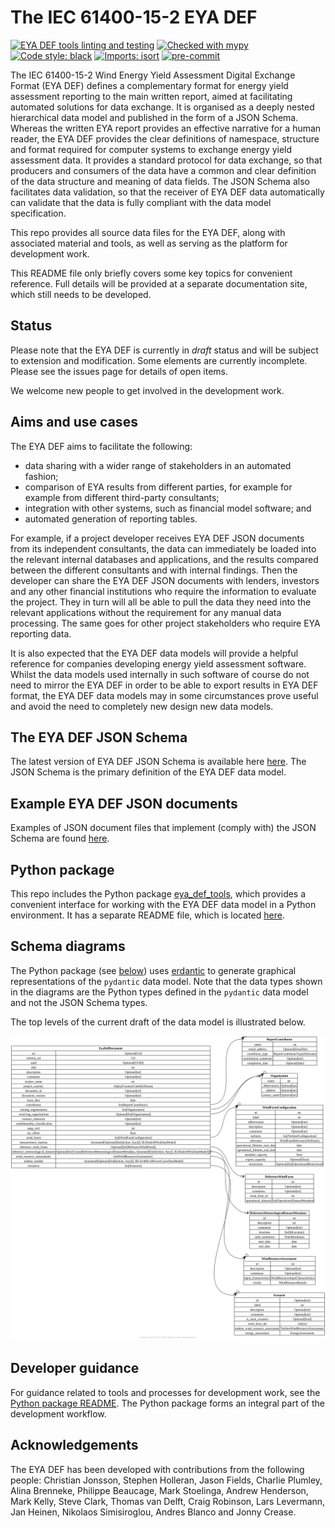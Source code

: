 # The IEC 61400-15-2 EYA DEF
[![EYA DEF tools linting and testing](
https://github.com/IEC-61400-15/eya_def/actions/workflows/eya-def-tools-python-package.yml/badge.svg)](
https://github.com/IEC-61400-15/eya_def/actions/workflows/eya-def-tools-python-package.yml)
[![Checked with mypy](
http://www.mypy-lang.org/static/mypy_badge.svg)](
http://mypy-lang.org/)
[![Code style: black](
https://img.shields.io/badge/code%20style-black-000000.svg)](
https://github.com/psf/black)
[![Imports: isort](
https://img.shields.io/badge/%20imports-isort-%231674b1?style=flat&labelColor=ef8336)](
https://pycqa.github.io/isort/)
[![pre-commit](
https://img.shields.io/badge/pre--commit-enabled-brightgreen?logo=pre-commit&logoColor=white)](
https://github.com/pre-commit/pre-commit)

The IEC 61400-15-2 Wind Energy Yield Assessment Digital Exchange Format
(EYA DEF) defines a complementary format for energy yield assessment
reporting to the main written report, aimed at facilitating automated
solutions for data exchange. It is organised as a deeply nested
hierarchical data model and published in the form of a JSON Schema.
Whereas the written EYA report provides an effective narrative for a
human reader, the EYA DEF provides the clear definitions of namespace,
structure and format required for computer systems to exchange energy
yield assessment data. It provides a standard protocol for data
exchange, so that producers and consumers of the data have a common and
clear definition of the data structure and meaning of data fields. The
JSON Schema also facilitates data validation, so that the receiver of
EYA DEF data automatically can validate that the data is fully compliant
with the data model specification.

This repo provides all source data files for the EYA DEF, along with
associated material and tools, as well as serving as the platform for
development work.

This README file only briefly covers some key topics for convenient
reference. Full details will be provided at a separate documentation
site, which still needs to be developed.

## Status

Please note that the EYA DEF is currently in *draft* status and will be
subject to extension and modification. Some elements are currently
incomplete. Please see the issues page for details of open items.

We welcome new people to get involved in the development work.

## Aims and use cases

The EYA DEF aims to facilitate the following:
- data sharing with a wider range of stakeholders in an automated
  fashion;
- comparison of EYA results from different parties, for example for
  example from different third-party consultants;
- integration with other systems, such as financial model software; and
- automated generation of reporting tables.

For example, if a project developer receives EYA DEF JSON documents from
its independent consultants, the data can immediately be loaded into the
relevant internal databases and applications, and the results compared
between the different consultants and with internal findings. Then the
developer can share the EYA DEF JSON documents with lenders, investors
and any other financial institutions who require the information to
evaluate the project. They in turn will all be able to pull the data
they need into the relevant applications without the requirement for any
manual data processing. The same goes for other project stakeholders who
require EYA reporting data.

It is also expected that the EYA DEF data models will provide a helpful
reference for companies developing energy yield assessment software.
Whilst the data models used internally in such software of course do not
need to mirror the EYA DEF in order to be able to export results in EYA
DEF format, the EYA DEF data models may in some circumstances prove
useful and avoid the need to completely new design new data models.

## The EYA DEF JSON Schema

The latest version of EYA DEF JSON Schema is available here [here](
json_schema/iec_61400-15-2_eya_def.schema.json). The JSON Schema is the
primary definition of the EYA DEF data model.

## Example EYA DEF JSON documents

Examples of JSON document files that implement (comply with) the JSON
Schema are found [here](json_schema/examples).

## Python package

This repo includes the Python package [eya_def_tools](eya_def_tools),
which provides a convenient interface for working with the EYA DEF data
model in a Python environment. It has a separate README file, which is
located [here](eya_def_tools/README.md).

## Schema diagrams

The Python package (see [below](#Python-package)) uses [erdantic](
https://erdantic.drivendata.org/stable/) to generate graphical
representations of the `pydantic` data model. Note that the data types
shown in the diagrams are the Python types defined in the `pydantic`
data model and not the JSON Schema types.

The top levels of the current draft of the data model is illustrated
below.

  ![data_model_top_levels_diagram](diagrams/eya_def_document_top_level.svg)

## Developer guidance

For guidance related to tools and processes for development work, see
the [Python package README](eya_def_tools/README.md). The Python package
forms an integral part of the development workflow.

## Acknowledgements

The EYA DEF has been developed with contributions from the following
people: Christian Jonsson, Stephen Holleran, Jason Fields, Charlie
Plumley, Alina Brenneke, Philippe Beaucage, Mark Stoelinga, Andrew
Henderson, Mark Kelly, Steve Clark, Thomas van Delft, Craig Robinson,
Lars Levermann, Jan Heinen, Nikolaos Simisiroglou, Andres Blanco and
Jonny Crease.
